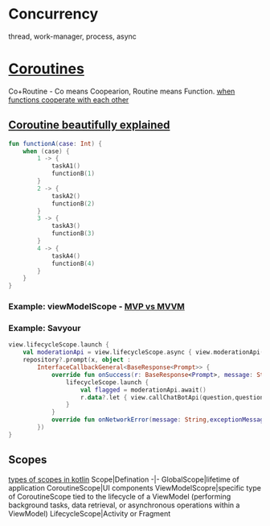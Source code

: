# Concurrency
thread, work-manager, process, async

# [Coroutines](https://developer.android.com/kotlin/coroutines)
Co+Routine - Co means Coopearion, Routine means Function. [when functions cooperate with each other](https://www.youtube.com/watch?v=EUlpxloAcWw&list=PLBF0Hb1Nl6I-GZS5U1FrCYHvWK-5qmDgc&t=969)

## [Coroutine beautifully explained](https://outcomeschool.com/blog/kotlin-coroutines)
```kotlin
fun functionA(case: Int) {
    when (case) {
        1 -> {
            taskA1()
            functionB(1)
        }
        2 -> {
            taskA2()
            functionB(2)
        }
        3 -> {
            taskA3()
            functionB(3)
        }
        4 -> {
            taskA4()
            functionB(4)
        }
    }
}
```

### Example: viewModelScope - [MVP vs MVVM](https://github.com/shanraisshan/Notes/tree/main/App/Android/Architecture/Architecture#mvvm)

### Example: Savyour
```kotlin
view.lifecycleScope.launch {
    val moderationApi = view.lifecycleScope.async { view.moderationApi(question) }
    repository?.prompt(x, object :
        InterfaceCallbackGeneral<BaseResponse<Prompt>> {
            override fun onSuccess(r: BaseResponse<Prompt>, message: String?) {
                lifecycleScope.launch {
                    val flagged = moderationApi.await()
                    r.data?.let { view.callChatBotApi(question,questionMethod,flagged,it) }
                }
            }
            override fun onNetworkError(message: String,exceptionMessage: String) {}
        })
}
```

## Scopes
[types of scopes in kotlin](https://medium.com/@sujathamudadla1213/how-many-types-of-scopes-are-there-in-kotlin-android-e44e004450d0)
Scope|Defination
-|-
GlobalScope|lifetime of application
CoroutineScope|UI components
ViewModelScopre|specific type of CoroutineScope tied to the lifecycle of a ViewModel (performing background tasks, data retrieval, or asynchronous operations within a ViewModel)
LifecycleScope|Activity or Fragment

